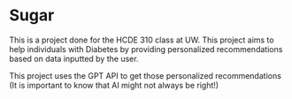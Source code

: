 # Sugar 

This is a project done for the HCDE 310 class at UW. This project aims to help individuals with Diabetes by providing personalized recommendations based on data inputted by the user.

This project uses the GPT API to get those personalized recommendations (It is important to know that AI might not always be right!) 
